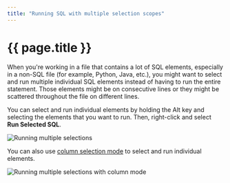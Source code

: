 ```yaml
---
title: "Running SQL with multiple selection scopes"
---
```


# {{ page.title }}

When you're working in a file that contains a lot of SQL elements, especially in a non-SQL file (for example, Python, Java, etc.), you might want to select and run multiple individual SQL elements instead of having to run the entire statement. Those elements might be on consecutive lines or they might be scattered throughout the file on different lines.

You can select and run individual elements by holding the Alt key and selecting the elements that you want to run. Then, right-click and select **Run Selected SQL**.

![Running multiple selections]({{site.baseurl}}/assets/images/runsql-multiple-selection.gif)

You can also use [column selection mode](https://code.visualstudio.com/docs/editor/codebasics#_column-box-selection) to select and run individual elements.

![Running multiple selections with column mode]({{site.baseurl}}/assets/images/runsql-column-selection.gif)
